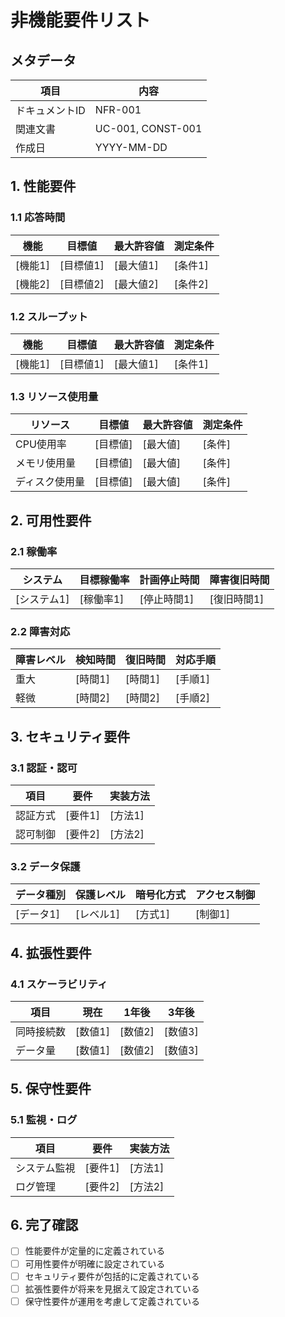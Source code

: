 # 非機能要件リスト

## メタデータ
| 項目 | 内容 |
|------|------|
| ドキュメントID | NFR-001 |
| 関連文書 | UC-001, CONST-001 |
| 作成日 | YYYY-MM-DD |

## 1. 性能要件

### 1.1 応答時間
| 機能 | 目標値 | 最大許容値 | 測定条件 |
|------|--------|------------|----------|
| [機能1] | [目標値1] | [最大値1] | [条件1] |
| [機能2] | [目標値2] | [最大値2] | [条件2] |

### 1.2 スループット
| 機能 | 目標値 | 最大許容値 | 測定条件 |
|------|--------|------------|----------|
| [機能1] | [目標値1] | [最大値1] | [条件1] |

### 1.3 リソース使用量
| リソース | 目標値 | 最大許容値 | 測定条件 |
|----------|--------|------------|----------|
| CPU使用率 | [目標値] | [最大値] | [条件] |
| メモリ使用量 | [目標値] | [最大値] | [条件] |
| ディスク使用量 | [目標値] | [最大値] | [条件] |

## 2. 可用性要件

### 2.1 稼働率
| システム | 目標稼働率 | 計画停止時間 | 障害復旧時間 |
|----------|------------|--------------|--------------|
| [システム1] | [稼働率1] | [停止時間1] | [復旧時間1] |

### 2.2 障害対応
| 障害レベル | 検知時間 | 復旧時間 | 対応手順 |
|------------|----------|----------|----------|
| 重大 | [時間1] | [時間1] | [手順1] |
| 軽微 | [時間2] | [時間2] | [手順2] |

## 3. セキュリティ要件

### 3.1 認証・認可
| 項目 | 要件 | 実装方法 |
|------|------|----------|
| 認証方式 | [要件1] | [方法1] |
| 認可制御 | [要件2] | [方法2] |

### 3.2 データ保護
| データ種別 | 保護レベル | 暗号化方式 | アクセス制御 |
|------------|------------|------------|--------------|
| [データ1] | [レベル1] | [方式1] | [制御1] |

## 4. 拡張性要件

### 4.1 スケーラビリティ
| 項目 | 現在 | 1年後 | 3年後 |
|------|------|-------|-------|
| 同時接続数 | [数値1] | [数値2] | [数値3] |
| データ量 | [数値1] | [数値2] | [数値3] |

## 5. 保守性要件

### 5.1 監視・ログ
| 項目 | 要件 | 実装方法 |
|------|------|----------|
| システム監視 | [要件1] | [方法1] |
| ログ管理 | [要件2] | [方法2] |

## 6. 完了確認
- [ ] 性能要件が定量的に定義されている
- [ ] 可用性要件が明確に設定されている
- [ ] セキュリティ要件が包括的に定義されている
- [ ] 拡張性要件が将来を見据えて設定されている
- [ ] 保守性要件が運用を考慮して定義されている
